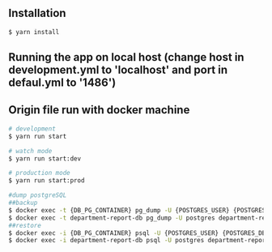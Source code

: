## Installation

```bash
$ yarn install
```

## Running the app on local host (change host in development.yml to 'localhost' and port in defaul.yml to '1486')
## Origin file run with docker machine
```bash
# development
$ yarn run start

# watch mode
$ yarn run start:dev

# production mode
$ yarn run start:prod

#dump postgreSQL
##backup
$ docker exec -t {DB_PG_CONTAINER} pg_dump -U {POSTGRES_USER} {POSTGRES_DB} > {dump_name}
$ docker exec -t department-report-db pg_dump -U postgres department-report > department_report_dump_`date +%d-%m-%Y"_"%H_%M_%S`.sql
##restore
$ docker exec -i {DB_PG_CONTAINER} psql -U {POSTGRES_USER} {POSTGRES_DB} < {dump_name}
$ docker exec -i department-report-db psql -U postgres department-report < department_report_dump_25-06-2020_20_41_30.sql